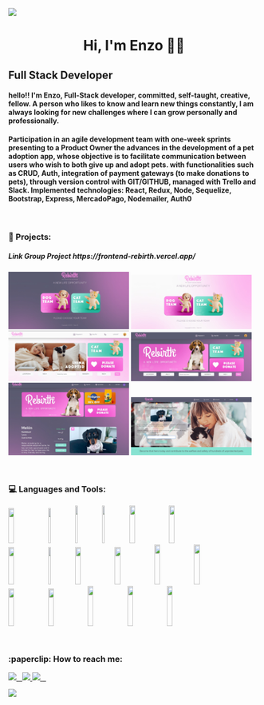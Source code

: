 ![](https://www.wallpapertip.com/wmimgs/54-545843_graphic-design.jpg)
<h1 align="center">
Hi, I'm Enzo 👋🏻
</h1>
<h2>
Full Stack Developer 
</h2>
<h4>
hello!! I'm Enzo, Full-Stack developer, committed, self-taught, creative, fellow. A person who likes to know and learn new things constantly, I am always looking for new challenges where I can grow personally and professionally.
</h4>
<h4>
Participation in an agile development team with one-week sprints presenting to a Product Owner the advances in the development of a pet adoption app, whose objective is to facilitate communication between users who wish to both give up and adopt pets. with functionalities such as CRUD, Auth, integration of payment gateways (to make donations to pets), through version control with GIT/GITHUB, managed with Trello and Slack.
Implemented technologies: React, Redux, Node, Sequelize, Bootstrap, Express, MercadoPago, Nodemailer, Auth0
</h4>
&nbsp;&nbsp;
<h3> 🚀 Projects: </h3>
<h5>Link Group Project https://frontend-rebirth.vercel.app/</h5>
<p>
<code><img width="48%" height="50%" src="https://github.com/Enzosanchezz/Enzosanchezz/blob/3fd71f64c4cba8d7aae92e5cfc9c8d47e58d5fe8/screen%20landing.png"></code>
<code><img width="48%" height="50%" src="https://github.com/Enzosanchezz/Enzosanchezz/blob/3fd71f64c4cba8d7aae92e5cfc9c8d47e58d5fe8/screnn%20landing%20claro.png"></code>
<code><img width="48%" height="50%" src="https://github.com/Enzosanchezz/Enzosanchezz/blob/3fd71f64c4cba8d7aae92e5cfc9c8d47e58d5fe8/screen%20header%20claro.png"></code>
<code><img width="48%" height="50%" src="https://github.com/Enzosanchezz/Enzosanchezz/blob/3fd71f64c4cba8d7aae92e5cfc9c8d47e58d5fe8/screen%20header.png"></code>
<code><img width="48%" height="50%" src="https://github.com/Enzosanchezz/Enzosanchezz/blob/3fd71f64c4cba8d7aae92e5cfc9c8d47e58d5fe8/screen%20detail.png"></code>
<code><img width="48%" height="50%" src="https://github.com/Enzosanchezz/Enzosanchezz/blob/3fd71f64c4cba8d7aae92e5cfc9c8d47e58d5fe8/screen%20donation.png"></code>
</p>
&nbsp;&nbsp;
<h3> 💻 Languages and Tools: </h3>

<p>
  <code><img width="15%" height="70px" src="https://cdn.iconscout.com/icon/free/png-256/javascript-2752148-2284965.png"></code>
  <code><img width="10%" height="70px" src="https://cdn-icons-png.flaticon.com/512/1216/1216733.png"></code>
  <code><img width="10%" height="75px" src="https://cdn-icons-png.flaticon.com/512/5968/5968242.png"></code>
  <code><img width="10%" height="75px" src="https://i.pinimg.com/originals/6b/a5/e8/6ba5e8c2a205b64cbfdf5b25bd9e4c22.png"></code>
  <code><img width="15%" height="75px" src="https://freepikpsd.com/file/2019/10/bootstrap-icon-png-2.png"></code>
  <code><img width="15%" height="75px" src="https://qreat.tech/wp-content/uploads/2022/05/reactjs-thumb.jpg"></code>
   <br />
  <code><img width="15%" height="75px" src="https://miro.medium.com/max/312/1*SRL22ADht1NU4LXUeU4YVg.png"></code>
  <code><img width="10%" height="75px" src="https://the-guild.dev/blog-assets/nodejs-esm/nodejs_logo.png"></code>
  <code><img width="15%" height="75px" src="https://manticore-labs.com/wp-content/uploads/2019/02/express.png"></code>
  <code><img width="15%" height="75px" src="https://cdn.icon-icons.com/icons2/2415/PNG/512/postgresql_original_wordmark_logo_icon_146392.png"></code>
  <code><img width="15%" height="80px" src="https://icons-for-free.com/iconfiles/png/512/sequelize+original+wordmark-1324760571504800502.png"></code>
  <code><img width="15%" height="80px" src="https://i0.wp.com/community.nodemailer.com/wp-content/uploads/2015/10/n2-2.png?fit=422%2C360&ssl=1"></code>
  <br />
  <code><img width="15%" height="75px" src="https://100seguro.com.ar/wp-content/uploads/2020/07/auth0-logo-whitebg.png"></code>
  <code><img width="15%" height="75px" src="https://1000marcas.net/wp-content/uploads/2020/02/GitHub-logo-1.jpg"></code>
  <code><img width="15%" height="80px" src="https://www.freelogovectors.net/svg05/heroku-logo.svg"></code>
  <code><img width="15%" height="80px" src="https://www.svgrepo.com/show/354512/vercel.svg"></code>
  <code><img width="15%" height="80px" src="https://www.actualidadiphone.com/wp-content/uploads/2018/03/Trello-830x400.jpg"></code>
  <br />
</p>
&nbsp;&nbsp;
<h3>:paperclip: How to reach me: </h3>
<span >
<a href="https://www.linkedin.com/in/enzogsanchezdeveloper/" ><img width="5%" src="https://upload.wikimedia.org/wikipedia/commons/thumb/c/ca/LinkedIn_logo_initials.png/640px-LinkedIn_logo_initials.png"> &nbsp;
<a href="mailto:enzosanchez771@gmail.com" ><img width="5%" src="https://cdn-icons-png.flaticon.com/512/5968/5968534.png">
 <a href="https://wa.me/+5493855049632&text=Hi 👋🏻" ><img width="7%" src="https://www.freepnglogos.com/uploads/whatsapp-logo-light-green-png-0.png">
</span>
&nbsp;&nbsp;
  <p>
     <a href="https://visitcount.itsvg.in">
      <img src="https://visitcount.itsvg.in/api?id=enzosanchezz&label=Profile%20Views&color=6&icon=3&pretty=true" />
    </a>
  </p>
